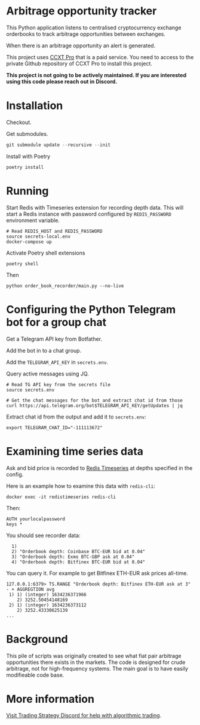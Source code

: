 # Arbitrage opportunity tracker

This Python application listens to centralised cryptocurrency exchange orderbooks to track arbitrage opportunities between exchanges.

When there is an arbitrage opportunity an alert is generated.

This project uses [CCXT Pro](https://ccxt.pro/) that is a paid service. You need to access to the private Github repository of CCXT Pro to install this project.

**This project is not going to be actively maintained. If you are interested using this code please reach out in Discord.** 

# Installation

Checkout.

Get submodules.

```python
git submodule update --recursive --init
```

Install with Poetry

```shell
poetry install
```

# Running

Start Redis with Timeseries extension for recording depth data.
This will start a Redis instance with password configured by `REDIS_PASSWORD` environment variable.

```shell
# Read REDIS_HOST and REDIS_PASSWORD
source secrets-local.env 
docker-compose up
```

Activate Poetry shell extensions

```shell
poetry shell
```

Then 

```shell
python order_book_recorder/main.py --no-live
```

# Configuring the Python Telegram bot for a group chat 

Get a Telegram API key from Botfather.

Add the bot in to a chat group.

Add the `TELEGRAM_API_KEY` in `secrets.env`.

Query active messages using JQ.

```shell
# Read TG API key from the secrets file
source secrets.env

# Get the chat messages for the bot and extract chat id from those
curl https://api.telegram.org/bot$TELEGRAM_API_KEY/getUpdates | jq
```

Extract chat id from the output and add it to `secrets.env`:

```
export TELEGRAM_CHAT_ID="-111113672"
```


# Examining time series data

Ask and bid price is recorded to [Redis Timeseries](https://oss.redis.com/redistimeseries/) at depths specified in the config.

Here is an example how to examine this data with `redis-cli`:

```shell
docker exec -it redistimeseries redis-cli
```

Then:

```
AUTH yourlocalpassword
keys *
```

You should see recorder data:


```
  1) 
  2) "Orderbook depth: Coinbase BTC-EUR bid at 0.04"
  3) "Orderbook depth: Exmo BTC-GBP ask at 0.04"
  4) "Orderbook depth: Bitfinex BTC-EUR bid at 0.04"
```

You can query it. For example to get Bitfinex ETH-EUR ask prices all-time.

```
127.0.0.1:6379> TS.RANGE "Orderbook depth: Bitfinex ETH-EUR ask at 3" - + AGGREGTION avg
 1) 1) (integer) 1634236371966
    2) 3252.50454148169
 2) 1) (integer) 1634236373112
    2) 3252.43330625139
...
```

# Background

This pile of scripts was originally created to see what fiat pair arbitrage opportunities there exists in the markets. The code is designed for crude arbitrage, not for high-frequency systems. The main goal is to have easily modifieable code base.

# More information

[Visit Trading Strategy Discord for help with algorithmic trading](https://tradingstrategy.ai/community).

